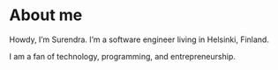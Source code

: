 # About me

Howdy, I’m Surendra. I’m a software engineer living in Helsinki, Finland.

I am a fan of technology, programming, and entrepreneurship.